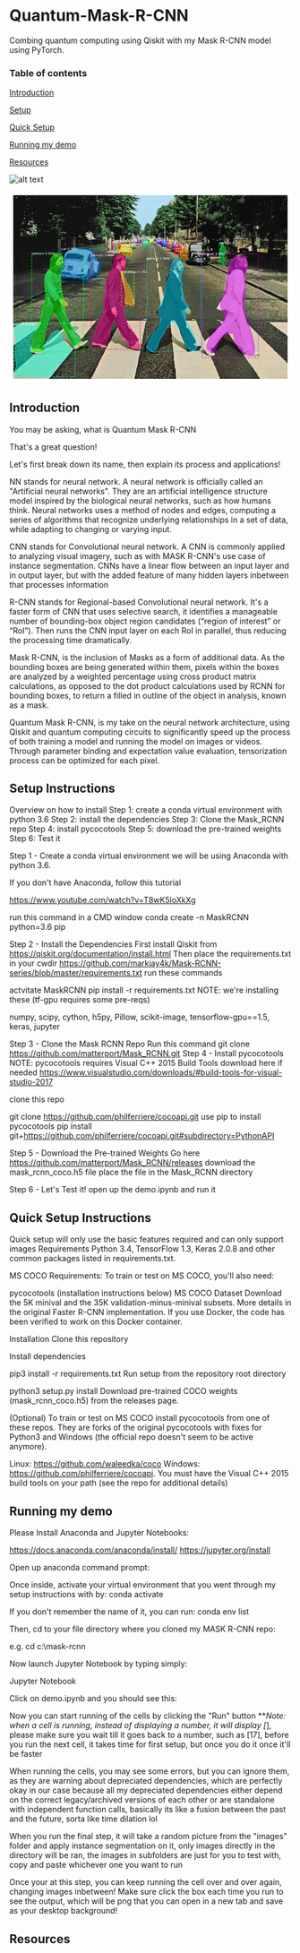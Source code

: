 # Quantum-Mask-R-CNN
Combing quantum computing using Qiskit with my Mask R-CNN model using PyTorch.


### Table of contents
[Introduction](#intro)

[Setup](#setup)

[Quick Setup](#quick-setup)

[Running my demo](#demo)

[Resources](#resources)

![alt text](https://github.com/hank-w/Quantum-Mask-R-CNN/blob/master/images/Renders/detectron.png)

![alt text](https://github.com/hank-w/Quantum-Mask-R-CNN/blob/master/images/Renders/Abbey%20Road%20Beatles%20MASK%20R-CNN.png)

<a id="intro"></a>
## Introduction
You may be asking, what is Quantum Mask R-CNN

That's a great question! 

Let's first break down its name, then explain its process and applications!



NN stands for neural network. A neural network is officially called an "Artificial neural networks". They are an artificial intelligence structure model inspired by the biological neural networks, such as how humans think. Neural networks uses a method of nodes and edges, computing a series of algorithms that recognize underlying relationships in a set of data, while adapting to changing or varying input.



CNN stands for Convolutional neural network. A CNN is commonly applied to analyzing visual imagery, such as with MASK R-CNN's use case of instance segmentation. CNNs have a linear flow between an input layer and in output layer, but with the added feature of many hidden layers inbetween that processes information

R-CNN stands for Regional-based  Convolutional neural network. It's a faster form of CNN that uses selective search, it identifies a manageable number of bounding-box object region candidates (“region of interest” or “RoI”). Then runs the CNN input layer on each RoI in parallel, thus reducing the processing time dramatically.



Mask R-CNN, is the inclusion of Masks as a form of additional data. As the bounding boxes are being generated within them, pixels within the boxes are analyzed by a weighted percentage using cross product matrix calculations, as opposed to the dot product calculations used by RCNN for bounding boxes, to return a filled in outline of the object in analysis, known as a mask.

Quantum Mask R-CNN, is my take on the neural network architecture, using Qiskit and quantum computing circuits to significantly speed up the process of both training a model and running the model on images or videos. Through parameter binding and expectation value evaluation, tensorization process can be optimized for each pixel. 

<a id="setup"></a>
## Setup Instructions 
Overview on how to install
Step 1: create a conda virtual environment with python 3.6
Step 2: install the dependencies
Step 3: Clone the Mask_RCNN repo
Step 4: install pycocotools
Step 5: download the pre-trained weights
Step 6: Test it


Step 1 - Create a conda virtual environment
we will be using Anaconda with python 3.6.

If you don't have Anaconda, follow this tutorial

https://www.youtube.com/watch?v=T8wK5loXkXg

run this command in a CMD window
conda create -n MaskRCNN python=3.6 pip

Step 2 - Install the Dependencies
First install Qiskit from
https://qiskit.org/documentation/install.html
Then place the requirements.txt in your cwdir
https://github.com/markjay4k/Mask-RCNN-series/blob/master/requirements.txt
run these commands

actvitate MaskRCNN
pip install -r requirements.txt
NOTE: we're installing these (tf-gpu requires some pre-reqs)

numpy, scipy, cython, h5py, Pillow, scikit-image, 
tensorflow-gpu==1.5, keras, jupyter

Step 3 - Clone the Mask RCNN Repo
Run this command
git clone https://github.com/matterport/Mask_RCNN.git
Step 4 - Install pycocotools
NOTE: pycocotools requires Visual C++ 2015 Build Tools
download here if needed https://www.visualstudio.com/downloads/#build-tools-for-visual-studio-2017

clone this repo

git clone https://github.com/philferriere/cocoapi.git
use pip to install pycocotools
pip install git+https://github.com/philferriere/cocoapi.git#subdirectory=PythonAPI


Step 5 - Download the Pre-trained Weights
Go here https://github.com/matterport/Mask_RCNN/releases
download the mask_rcnn_coco.h5 file
place the file in the Mask_RCNN directory




Step 6 - Let's Test it!
open up the demo.ipynb and run it

<a id="quick-setup"></a>
## Quick Setup Instructions
Quick setup will only use the basic features required and can only support images
Requirements
Python 3.4, TensorFlow 1.3, Keras 2.0.8 and other common packages listed in requirements.txt.

MS COCO Requirements:
To train or test on MS COCO, you'll also need:

pycocotools (installation instructions below)
MS COCO Dataset
Download the 5K minival and the 35K validation-minus-minival subsets. More details in the original Faster R-CNN implementation.
If you use Docker, the code has been verified to work on this Docker container.

Installation
Clone this repository

Install dependencies

pip3 install -r requirements.txt
Run setup from the repository root directory

python3 setup.py install
Download pre-trained COCO weights (mask_rcnn_coco.h5) from the releases page.

(Optional) To train or test on MS COCO install pycocotools from one of these repos. They are forks of the original pycocotools with fixes for Python3 and Windows (the official repo doesn't seem to be active anymore).

Linux: https://github.com/waleedka/coco
Windows: https://github.com/philferriere/cocoapi. You must have the Visual C++ 2015 build tools on your path (see the repo for additional details)

<a id="demo"></a>
## Running my demo
Please Install Anaconda and Jupyter Notebooks:

https://docs.anaconda.com/anaconda/install/
https://jupyter.org/install

Open up anaconda command prompt:


Once inside, activate your virtual environment that you went through my setup instructions with by:
conda activate

If you don't remember the name of it, you can run:
conda env list

Then, cd to your file directory where you cloned my MASK R-CNN repo: 

e.g. cd c:\mask-rcnn



Now launch Jupyter Notebook by typing simply:

Jupyter Notebook



Click on demo.ipynb and you should see this: 




Now you can start running of the cells by clicking the "Run" button
***Note: when a cell is running, instead of displaying a number, it will display [*], please make sure you wait till it goes back to a number, such as [17], 
before you run the next cell, it takes time for first setup, but once you do it once it'll be faster

When running the cells, you may see some errors, but you can ignore them, as they are warning about depreciated dependencies, which are perfectly okay 
in our case because all my depreciated dependencies either depend on the correct legacy/archived versions of each other or are standalone with 
independent function calls, basically its like a fusion between the past and the future, sorta like time dilation lol    

When you run the final step, it will take a random picture from the "images" folder and apply instance segmentation on it, 
only images directly in the directory will be ran, the images in subfolders are just for you to test with, copy and paste whichever one you want to run



Once your at this step, you can keep running the cell over and over again, changing images inbetween! Make sure click the box each time you run 
to see the output, which will be png that you can open in a new tab and save as your desktop background!

<a id="resources"></a>
## Resources
